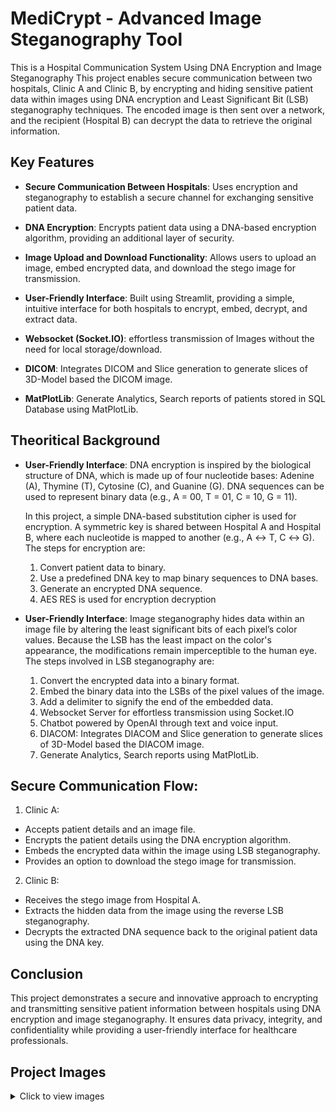 # MediCrypt - Advanced Image Steganography Tool

This is a Hospital Communication System Using DNA Encryption and Image Steganography
This project enables secure communication between two hospitals, Clinic A and Clinic B, by encrypting and hiding sensitive patient data within images using DNA encryption and Least Significant Bit (LSB) steganography techniques. 
The encoded image is then sent over a network, and the recipient (Hospital B) can decrypt the data to retrieve the original information.

## Key Features

- **Secure Communication Between Hospitals**: Uses encryption and steganography to establish a secure channel for exchanging sensitive patient data.

- **DNA Encryption**: Encrypts patient data using a DNA-based encryption algorithm, providing an additional layer of security.

- **Image Upload and Download Functionality**: Allows users to upload an image, embed encrypted data, and download the stego image for transmission.
  
- **User-Friendly Interface**: Built using Streamlit, providing a simple, intuitive interface for both hospitals to encrypt, embed, decrypt, and extract data.

- **Websocket (Socket.IO)**:  effortless transmission of Images without the need for local storage/download.

-  **DICOM**: Integrates DICOM and Slice generation to generate slices of 3D-Model based the DICOM image.

-  **MatPlotLib**: Generate Analytics, Search reports of patients stored in SQL Database using MatPlotLib.


## Theoritical Background

- **User-Friendly Interface**:
  DNA encryption is inspired by the biological structure of DNA, which is made up of four nucleotide bases: Adenine (A), Thymine (T), Cytosine (C), and Guanine (G). DNA sequences can be used to represent binary data (e.g., A = 00, T = 01, C = 10, G = 11).

  In this project, a simple DNA-based substitution cipher is used for encryption. A symmetric key is shared between Hospital A and Hospital B, where each nucleotide is mapped to another (e.g., A ↔ T, C ↔ G). The steps for encryption are:

  1) Convert patient data to binary.
  2) Use a predefined DNA key to map binary sequences to DNA bases.
  3) Generate an encrypted DNA sequence.
  4) AES RES is used for encryption decryption

- **User-Friendly Interface**:
  Image steganography hides data within an image file by altering the least significant bits of each pixel’s color values. Because the LSB has the least impact on the color's appearance, the modifications remain imperceptible to the human eye. The steps involved in LSB steganography are:
  
  1) Convert the encrypted data into a binary format.
  2) Embed the binary data into the LSBs of the pixel values of the image.
  3) Add a delimiter to signify the end of the embedded data.
  4) Websocket Server for effortless transmission using Socket.IO
  5) Chatbot powered by OpenAI through text and voice input.
  6) DIACOM: Integrates DIACOM and Slice generation to generate slices of 3D-Model based the DIACOM image.
  7) Generate Analytics, Search reports using MatPlotLib.

## **Secure Communication Flow**:
1) Clinic A:

  - Accepts patient details and an image file.
  - Encrypts the patient details using the DNA encryption algorithm.
  - Embeds the encrypted data within the image using LSB steganography.
  - Provides an option to download the stego image for transmission.

2) Clinic B:

  - Receives the stego image from Hospital A.
  - Extracts the hidden data from the image using the reverse LSB steganography.
  - Decrypts the extracted DNA sequence back to the original patient data using the DNA key.

## Conclusion

This project demonstrates a secure and innovative approach to encrypting and transmitting sensitive patient information between hospitals using DNA encryption and image steganography. 
It ensures data privacy, integrity, and confidentiality while providing a user-friendly interface for healthcare professionals.

## Project Images
<details>
  <summary>Click to view images</summary>
  
  ![st1](https://github.com/user-attachments/assets/add84c66-ce86-44a9-b216-220e0ef93ae7)
  
  ![st2](https://github.com/user-attachments/assets/7694461b-670a-447f-b6a8-7db2d75d234c)
  
  ![st3](https://github.com/user-attachments/assets/3a1ee746-f1cc-4ebd-8e27-bce2a240b42b)
  
  ![st4](https://github.com/user-attachments/assets/50daa0ce-d8ae-4702-aeca-fc40f122539a)
  
  ![st5](https://github.com/user-attachments/assets/a7a1de09-259d-4a4c-a9a9-69ddc89b631e)
  
  ![st6](https://github.com/user-attachments/assets/78136391-253d-40c5-bc51-8ec57dadc92a)
  
  ![st7](https://github.com/user-attachments/assets/e9c4a56b-d146-49e3-9190-1eb51e60a5cd)
  
  ![st8](https://github.com/user-attachments/assets/245bae9c-7e0d-4b57-89e5-c407a14f0282)
  
  ![st9](https://github.com/user-attachments/assets/288fea56-7640-40b4-8052-55b12e6b8225)
  
  ![st10](https://github.com/user-attachments/assets/80ea7998-e8c8-4e5d-a062-acd73c77d8b2)
  
</details>








